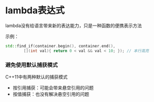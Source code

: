 # lambda表达式

lambda没有给语言带来新的表达能力，只是一种函数的便携表示方法

示例：

```cpp
std::find_if(container.begin(), container.end(), 
        [](int val){ return 0 < val && val < 10; }); // 本⾏⾼亮
```

### 避免使用默认捕获模式

C++11中有两种默认的捕获模式

* 按引用捕获：可能会带来悬空引⽤的问题
* 按值捕获：也没有解决悬空引用的问题

